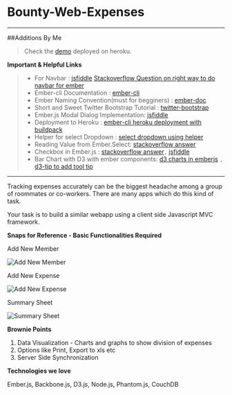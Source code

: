 Bounty-Web-Expenses
===================
---
##Additions By Me
> Check the [demo](http://bwe-dilip.herokuapp.com) deployed on heroku.

**Important & Helpful Links**
> - For Navbar : [jsfiddle](http://jsfiddle.net/dWcUp/171/) [Stackoverflow Question on right way to do navbar for ember](http://stackoverflow.com/questions/11318572/right-way-to-do-navigation-with-ember)
> - Ember-cli Documentation : [ember-cli](http://iamstef.net/ember-cli/)
> - Ember Naming Convention(must for begginers) : [ember-doc](http://emberjs.com/guides/concepts/naming-conventions/)
> - Short and Sweet Twitter Bootstrap Tutorial : [twitter-bootstrap](http://www.tutorialrepublic.com/twitter-bootstrap-tutorial/bootstrap-buttons.php)
> - Ember.js Modal Dialog Implementation: [jsfiddle](http://emberjs.jsbin.com/lokozegi/110/edit)
> - Deployment to Heroku : [ember-cli heroku deployment with buildpack](http://iamstef.net/ember-cli/#deployments)
> - Helper for select Dropdown : [select dropdown using helper](http://htmlr.tumblr.com/post/33202449716/country-dropdown-helper-for-handlebars-js)
> - Reading Value from Ember.Select: [stackoverflow answer](http://stackoverflow.com/a/19818742/877492)
> - Checkbox in Ember.js : [stackoverflow answer](http://stackoverflow.com/a/19619956/877492)`,` [jsfiddle](http://jsfiddle.net/kushdilip/G2ubc/)
> - Bar Chart with D3 with ember components: [d3 charts in emberjs](http://heyjinjs.us/post/57158250642/reusable-d3-charts-with-ember-js-components) `,` [d3-tip to add tool tip](http://bl.ocks.org/Caged/6476579)

---

Tracking expenses accurately can be the biggest headache among a group of roommates or co-workers. There are many apps which do this kind of task.

Your task is to build a similar webapp using a client side Javascript MVC framework.

**Snaps for Reference - Basic Functionalities Required**

Add New Member

![Add New Member](http://artoogithubdocs.s3.amazonaws.com/bounty/add-new-member.png)

Add New Expense

![Add New Expense](http://artoogithubdocs.s3.amazonaws.com/bounty/add-expense.png)

Summary Sheet

![Summary Sheet](http://artoogithubdocs.s3.amazonaws.com/bounty/summary.png) 

**Brownie Points**

1.  Data Visualization - Charts and graphs to show division of expenses
2.  Options like Print, Export to xls etc 
3.  Server Side Synchronization

**Technologies we love**

Ember.js, Backbone.js, D3.js, Node.js, Phantom.js, CouchDB

